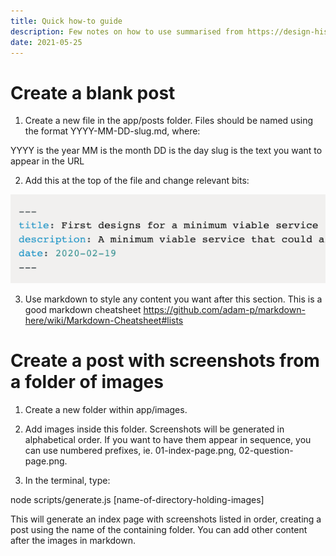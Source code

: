 ```yaml
---
title: Quick how-to guide
description: Few notes on how to use summarised from https://design-history.herokuapp.com/
date: 2021-05-25
---
```


# Create a blank post

1. Create a new file in the app/posts folder. Files should be named using the format YYYY-MM-DD-slug.md, where:

YYYY is the year
MM is the month
DD is the day
slug is the text you want to appear in the URL

2. Add this at the top of the file and change relevant bits: 

![frontmatter](../images/frontmatter.png)

3. Use markdown to style any content you want after this section. This is a good markdown cheatsheet https://github.com/adam-p/markdown-here/wiki/Markdown-Cheatsheet#lists

# Create a post with screenshots from a folder of images

1. Create a new folder within app/images.

2. Add images inside this folder. Screenshots will be generated in alphabetical order. If you want to have them appear in sequence, you can use numbered prefixes, ie. 01-index-page.png, 02-question-page.png.

3. In the terminal, type:

node scripts/generate.js [name-of-directory-holding-images]

This will generate an index page with screenshots listed in order, creating a post using the name of the containing folder. You can add other content after the images in markdown.
